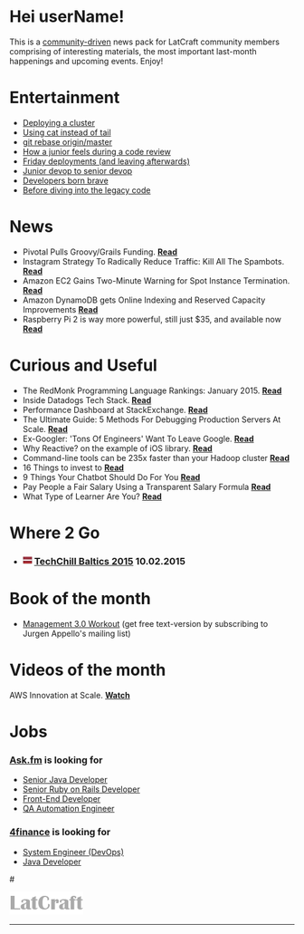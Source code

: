 
# Hei userName!

This is a [community-driven](https://github.com/latcraft/digest) news pack for LatCraft community members comprising of interesting materials, the most important last-month happenings and upcoming events. Enjoy!


# Entertainment 

* [Deploying a cluster](http://devopsreactions.tumblr.com/post/107492619940/deploying-a-cluster)
* [Using cat instead of tail](http://devopsreactions.tumblr.com/post/107303166289/using-cat-instead-of-tail)
* [git rebase origin/master](https://pbs.twimg.com/tweet_video/B7fCnFBIQAAcnjx.mp4)
* [How a junior feels during a code review](http://devopsreactions.tumblr.com/post/88653874397/how-a-junior-feels-during-a-code-review)
* [Friday deployments (and leaving afterwards)](http://devopsreactions.tumblr.com/post/87284390953/friday-deployments-and-leaving-afterwards)
* [Junior devop to senior devop](http://devopsreactions.tumblr.com/post/40166795141/junior-devop-to-senior-devop)
* [Developers born brave](http://www.techmynd.com/wp-content/uploads/2008/10/developer-born-brave1.jpg)
* [Before diving into the legacy code](http://devopsreactions.tumblr.com/post/110058549658/before-diving-into-the-legacy-code)

# News

* Pivotal Pulls Groovy/Grails Funding. [**Read**](http://www.infoq.com/news/2015/01/Pivotal-Pulls-Groovy-Grails-Fund)
* Instagram Strategy To Radically Reduce Traffic: Kill All The Spambots. [**Read**](http://highscalability.com/blog/2015/1/28/instagram-strategy-to-radically-reduce-traffic-kill-all-the.html?utm_source=feedburner&utm_medium=feed&utm_campaign=Feed%3A+HighScalability+%28High+Scalability%29)
* Amazon EC2 Gains Two-Minute Warning for Spot Instance Termination. [**Read**](http://www.infoq.com/news/2015/01/ec2-spot-termination-notices)
* Amazon DynamoDB gets Online Indexing and Reserved Capacity Improvements [**Read**](http://www.infoq.com/news/2015/02/dynamodb-online-indexing)
* Raspberry Pi 2 is way more powerful, still just $35, and available now [**Read**](http://www.theverge.com/2015/2/2/7954617/raspberry-pi-2-announced-on-sale)



# Curious and Useful


* The RedMonk Programming Language Rankings: January 2015. [**Read**](http://redmonk.com/sogrady/2015/01/14/language-rankings-1-15/)
* Inside Datadogs Tech Stack. [**Read**](http://blog.underdog.io/post/107602021862/inside-datadogs-tech-stack)
* Performance Dashboard at StackExchange. [**Read**](http://stackexchange.com/performance)
* The Ultimate Guide: 5 Methods For Debugging Production Servers At Scale. [**Read**](http://highscalability.com/blog/2015/1/7/the-ultimate-guide-5-methods-for-debugging-production-server.html)
* Ex-Googler: 'Tons Of Engineers' Want To Leave Google. [**Read**](http://finance.yahoo.com/news/ex-googler-tons-engineers-want-160246466.html)
* Why Reactive? on the example of iOS library. [**Read**](http://www.sprynthesis.com/2014/06/15/why-reactivecocoa)
* Command-line tools can be 235x faster than your Hadoop cluster [**Read**](http://aadrake.com/command-line-tools-can-be-235x-faster-than-your-hadoop-cluster.html)
* 16 Things to invest to [**Read**](http://a16z.com/2015/01/22/16-things/)
* 9 Things Your Chatbot Should Do For You [**Read**](http://blog.hellosign.com/9-things-your-chatbot-should-do-for-you/)
* Pay People a Fair Salary Using a Transparent Salary Formula [**Read**](https://medium.com/@jurgenappelo/pay-people-a-fair-salary-using-a-transparent-salary-formula-8d81df8e1de6)
* What Type of Learner Are You? [**Read**](http://modern-apprenticeship.8thlight.com/featured/2015/02/02/types-of-learners/)


# Where 2 Go


* ### ![](pixies/lv_flag.png) [TechChill Baltics 2015](http://tcbaltics.com/) 10.02.2015



# Book of the month
* [Management 3.0 Workout](http://www.management30.com/workouts/) (get free text-version by subscribing to Jurgen Appello's mailing list)





# Videos of the month
AWS Innovation at Scale. [**Watch**](https://www.youtube.com/watch?v=JIQETrFC_SQ)



# Jobs

### [**Ask.fm**](http://ask.fm/) is looking for

- [Senior Java Developer](http://www.likeit.lv/job/askfm/senior-java-developer/3359/?search=ask.fm)
- [Senior Ruby on Rails Developer](http://www.likeit.lv/job/askfm/senior-ruby-on-rails-developer/3360/?search=ask.fm)
- [Front-End Developer](http://www.likeit.lv/job/askfm/front-end-developer/3361/?search=ask.fm)
- [QA Automation Engineer](http://www.likeit.lv/job/askfm/automation-qa-engineer/3362/?search=ask.fm)

### [**4finance**](http://www.4financeit.com) is looking for
- [System Engineer (DevOps)](https://4finance.recruiterbox.com/jobs/fk0y2a/)
- [Java Developer](https://4finance.recruiterbox.com/jobs/fk0y2g)

#&nbsp;

![](pixies/logo.png)

---
